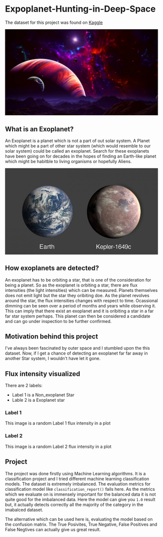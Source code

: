 # Expoplanet-Hunting-in-Deep-Space 
The dataset for this project was found on [Kaggle](https://www.kaggle.com/keplersmachines/kepler-labelled-time-series-data)

![Outer Space](https://github.com/VishalxRana/Expoplanet-Hunting-in-Deep-Space/blob/master/Images/outer%20space.png)

## What is an Exoplanet?
An Exoplanet is a planet which is not a part of out solar system. A Planet which might be a part of other star system (which would resemble to our solar system) could be called an exoplanet. Search for these exoplanets have been going on for decades in the hopes of finding an Earth-like planet which might be habitble to living organisms or hopefully Aliens.

![Kepler Exoplanet](https://github.com/VishalxRana/Expoplanet-Hunting-in-Deep-Space/blob/master/Images/exoplanet.jpg)

## How exoplanets are detected? 
An exoplanet has to be orbiting a star, that is one of the consideration for being a planet. So as the exoplanet is orbiting a star, there are flux intensities (the light intensities) which can be measured. Planets themselves does not emit light but the star they oribiting doe. As the planet revolves around the star, the flux intensities changes with respect to time. Ocassional dimming can be seen over a period of months and years while observing it. This can imply that there exist an exoplanet and it is oribiting a star in a far far star system perhaps. This planet can then be considered a candidate and can go under inspection to be further confirmed.  

## Motivation behind this project 
I've always been fascinated by outer space and I stumbled upon the this dataset. Now, if I get a chance of detecting an exoplanet far far away in another Star system, I wouldn't have let it gone. 

## Flux intensity visualized 
There are 2 labels:
- Label 1 is a Non_exoplanet Star
- Lable 2 is a Exoplanet star

### Label 1
This image is a random Label 1 flux intensity in a plot

### Label 2
This image is a random Label 2 flux intensity in a plot 

## Project 
The project was done firstly using Machine Learning algorithms. It is a classification project and I tried different machine learning classification models. The dataset is extremely imbalanced. The evaluation metrics for classification model like `classification_report()` fails here. As the metrics which we evaluate on is immensely important for the balanced data it is not quite good for the imbalanced data. Here the model can give you `1.0` result but, it actually detects correctly all the majority of the category in the imabalced dataset.

The alternative which can be used here is, evaluating the model based on the confusion matrix. The True Posivites, True Negative, False Positives and False Negtives can actually give us great result. 
